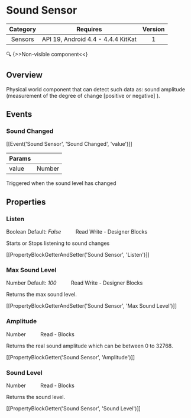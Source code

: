 # Sound Sensor

| Category | Requires | Version |
|:--------:|:-------:|:--------:|
|Sensors|API 19, Android 4.4 - 4.4.4 KitKat|1|

:mag: {>>Non-visible component<<}

## Overview

Physical world component that can detect such data as: sound amplitude (measurement of the degree of change [positive or negative] ).

## Events

### Sound Changed

[[Event('Sound Sensor', 'Sound Changed', 'value')]]

| Params | []() |
|--------|------|
|value|Number|


Triggered when the sound level has changed

## Properties

### Listen

<span class="chip chip-boolean">Boolean</span> <span class="chip chip-boolean">Default: <i>False</i></span>&nbsp;&nbsp;&nbsp;&nbsp;&nbsp;&nbsp;&nbsp;&nbsp;&nbsp;&nbsp;<span class="chip chip-rw">Read</span> <span class="chip chip-rw">Write</span> - <span class="chip chip-bd">Designer</span> <span class="chip chip-bd">Blocks</span> 

Starts or Stops listening to sound changes

[[PropertyBlockGetterAndSetter('Sound Sensor', 'Listen')]]

### Max Sound Level

<span class="chip chip-number">Number</span> <span class="chip chip-number">Default: <i>100</i></span>&nbsp;&nbsp;&nbsp;&nbsp;&nbsp;&nbsp;&nbsp;&nbsp;&nbsp;&nbsp;<span class="chip chip-rw">Read</span> <span class="chip chip-rw">Write</span> - <span class="chip chip-bd">Designer</span> <span class="chip chip-bd">Blocks</span> 

Returns the max sound level.

[[PropertyBlockGetterAndSetter('Sound Sensor', 'Max Sound Level')]]

### Amplitude

<span class="chip chip-number">Number</span>&nbsp;&nbsp;&nbsp;&nbsp;&nbsp;&nbsp;&nbsp;&nbsp;&nbsp;&nbsp;<span class="chip chip-rw">Read</span> - <span class="chip chip-bd">Blocks</span> 

Returns the real sound amplitude which can be between 0 to 32768.

[[PropertyBlockGetter('Sound Sensor', 'Amplitude')]]

### Sound Level

<span class="chip chip-number">Number</span>&nbsp;&nbsp;&nbsp;&nbsp;&nbsp;&nbsp;&nbsp;&nbsp;&nbsp;&nbsp;<span class="chip chip-rw">Read</span> - <span class="chip chip-bd">Blocks</span> 

Returns the sound level.

[[PropertyBlockGetter('Sound Sensor', 'Sound Level')]]